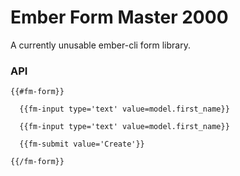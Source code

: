 # Ember Form Master 2000

A currently unusable ember-cli form library.

### API

```
{{#fm-form}}

  {{fm-input type='text' value=model.first_name}}

  {{fm-input type='text' value=model.first_name}}

  {{fm-submit value='Create'}}

{{/fm-form}}
```
